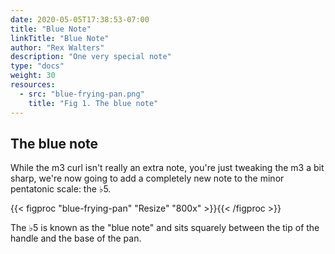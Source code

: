 ```yaml
---
date: 2020-05-05T17:38:53-07:00
title: "Blue Note"
linkTitle: "Blue Note"
author: "Rex Walters"
description: "One very special note"
type: "docs"
weight: 30
resources:
  - src: "blue-frying-pan.png"
    title: "Fig 1. The blue note"
---
```




## The blue note

While the m3 curl isn't really an extra note, you're just tweaking the m3 a bit
sharp, we're now going to add a completely new note to the minor pentatonic
scale: the &flat;5.

{{< figproc "blue-frying-pan" "Resize" "800x" >}}{{< /figproc >}}

The &flat;5 is known as the "blue note" and sits squarely between the tip of the
handle and the base of the pan.
